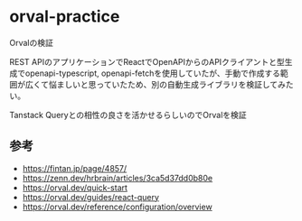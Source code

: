 # orval-practice
Orvalの検証

REST APIのアプリケーションでReactでOpenAPIからのAPIクライアントと型生成でopenapi-typescript, openapi-fetchを使用していたが、手動で作成する範囲が広くて悩ましいと思っていたため、別の自動生成ライブラリを検証してみたい。

Tanstack Queryとの相性の良さを活かせるらしいのでOrvalを検証

## 参考
- https://fintan.jp/page/4857/
- https://zenn.dev/hrbrain/articles/3ca5d37dd0b80e
- https://orval.dev/quick-start
- https://orval.dev/guides/react-query
- https://orval.dev/reference/configuration/overview
